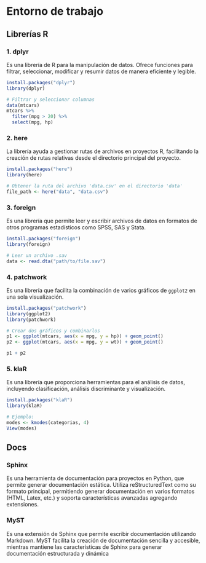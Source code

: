 # Entorno de trabajo

## Librerías R

### 1. dplyr
Es una librería de R para la manipulación de datos. Ofrece funciones para filtrar, seleccionar, modificar y resumir datos de manera eficiente y legible.

```r
install.packages("dplyr")
library(dplyr)

# Filtrar y seleccionar columnas
data(mtcars)
mtcars %>%
  filter(mpg > 20) %>%
  select(mpg, hp)

```

### 2. here

La librería ayuda a gestionar rutas de archivos en proyectos R, facilitando la creación de rutas relativas desde el directorio principal del proyecto.

```r
install.packages("here")
library(here)

# Obtener la ruta del archivo 'data.csv' en el directorio 'data'
file_path <- here("data", "data.csv")
```

### 3. foreign

Es una librería que permite leer y escribir archivos de datos en formatos de otros programas estadísticos como SPSS, SAS y Stata.

```r
install.packages("foreign")
library(foreign)

# Leer un archivo .sav 
data <- read.dta("path/to/file.sav")
```

### 4. patchwork

Es una librería que facilita la combinación de varios gráficos de `ggplot2` en una sola visualización.

```r
install.packages("patchwork")
library(ggplot2)
library(patchwork)

# Crear dos gráficos y combinarlos
p1 <- ggplot(mtcars, aes(x = mpg, y = hp)) + geom_point()
p2 <- ggplot(mtcars, aes(x = mpg, y = wt)) + geom_point()

p1 + p2
```

### 5. klaR

Es una librería que proporciona herramientas para el análisis de datos, incluyendo clasificación, análisis discriminante y visualización.

```r
install.packages("klaR")
library(klaR)

# Ejemplo: 
modes <- kmodes(categorias, 4)
View(modes)

```

## Docs

### Sphinx 

Es una herramienta de documentación para proyectos en Python, que permite generar documentación estática. Utiliza reStructuredText como su formato principal, permitiendo generar documentación en varios formatos (HTML, Latex, etc.) y soporta características avanzadas agregando extensiones. 

### MyST
Es una extensión de Sphinx que permite escribir documentación utilizando Markdown. MyST facilita la creación de documentación sencilla y accesible, mientras mantiene las características de Sphinx para generar documentación estructurada y dinámica